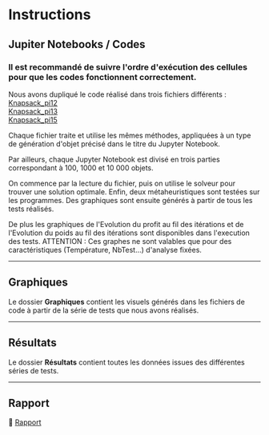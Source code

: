 # Instructions

## Jupiter Notebooks / Codes

### Il est recommandé de suivre l'ordre d'exécution des cellules pour que les codes fonctionnent correctement.

Nous avons dupliqué le code réalisé dans trois fichiers différents :  
[Knapsack_pi12](Knapsack_pi12.ipynb)  
[Knapsack_pi13](Knapsack_pi13.ipynb)  
[Knapsack_pi15](Knapsack_pi15.ipynb)

Chaque fichier traite et utilise les mêmes méthodes, appliquées à un type de génération d'objet précisé dans le titre du Jupyter Notebook.

Par ailleurs, chaque Jupyter Notebook est divisé en trois parties correspondant à 100, 1000 et 10 000 objets.

On commence par la lecture du fichier, puis on utilise le solveur pour trouver une solution optimale. Enfin, deux métaheuristiques sont testées sur les programmes. Des graphiques sont ensuite générés à partir de tous les tests réalisés.

De plus les graphiques de l'Evolution du profit au fil des itérations et de l'Evolution du poids au fil des itérations sont disponibles dans l'execution des tests. ATTENTION : Ces graphes ne sont valables que pour des caractéristiques (Température, NbTest...) d'analyse fixées.

---

## Graphiques

Le dossier **Graphiques** contient les visuels générés dans les fichiers de code à partir de la série de tests que nous avons réalisés.

---

## Résultats

Le dossier **Résultats** contient toutes les données issues des différentes séries de tests.

---

## Rapport

📄 [Rapport](Rapport%20Projet%20optimisations%20discretes.pdf)
